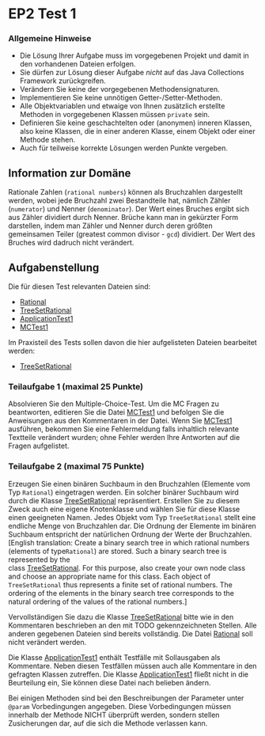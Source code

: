 # EP2 Test 1

### Allgemeine Hinweise

* Die Lösung Ihrer Aufgabe muss im vorgegebenen Projekt und damit in den vorhandenen Dateien
  erfolgen.
* Sie dürfen zur Lösung dieser Aufgabe *nicht* auf das Java Collections Framework zurückgreifen.
* Verändern Sie keine der vorgegebenen Methodensignaturen.
* Implementieren Sie keine unnötigen Getter-/Setter-Methoden.
* Alle Objektvariablen und etwaige von Ihnen zusätzlich erstellte Methoden in vorgegebenen
  Klassen müssen `private` sein.
* Definieren Sie keine geschachtelten oder (anonymen) inneren Klassen, also keine Klassen, die
  in einer anderen Klasse, einem Objekt oder einer Methode stehen.
* Auch für teilweise korrekte Lösungen werden Punkte vergeben.

## Information zur Domäne

Rationale Zahlen (`rational numbers`) können als Bruchzahlen dargestellt werden, wobei jede
Bruchzahl
zwei Bestandteile hat, nämlich Zähler (`numerator`) und Nenner (`denominator`). Der Wert eines
Bruches ergibt sich aus Zähler dividiert durch Nenner. Brüche kann man in gekürzter Form darstellen,
indem man Zähler und Nenner durch deren größten gemeinsamen Teiler (greatest common divisor - `gcd`)
dividiert. Der Wert des Bruches wird dadruch nicht verändert.

## Aufgabenstellung

Die für diesen Test relevanten Dateien sind:

* [Rational](../src/Rational.java)
* [TreeSetRational](../src/TreeSetRational.java)
* [ApplicationTest1](../src/ApplicationTest1.java)
* [MCTest1](../src/MCTest1.java)

Im Praxisteil des Tests sollen davon die hier aufgelisteten Dateien bearbeitet werden:

* [TreeSetRational](../src/TreeSetRational.java)

### Teilaufgabe 1 (maximal 25 Punkte)

Absolvieren Sie den Multiple-Choice-Test. Um die MC Fragen zu beantworten, editieren Sie die
Datei [MCTest1](../src/MCTest1.java) und befolgen Sie die Anweisungen aus den Kommentaren in der
Datei. Wenn Sie [MCTest1](../src/MCTest1.java) ausführen, bekommen Sie eine Fehlermeldung falls
inhaltlich relevante Textteile verändert wurden; ohne Fehler werden Ihre Antworten auf die Fragen
aufgelistet.

### Teilaufgabe 2 (maximal 75 Punkte)

Erzeugen Sie einen binären Suchbaum in den Bruchzahlen (Elemente vom Typ `Rational`)
eingetragen werden. Ein solcher binärer Suchbaum wird durch die
Klasse [TreeSetRational](../src/TreeSetRational.java)
repräsentiert. Erstellen Sie zu diesem Zweck auch eine eigene Knotenklasse und wählen Sie für diese
Klasse einen geeigneten Namen. Jedes Objekt vom Typ `TreeSetRational` stellt eine endliche Menge von
Bruchzahlen dar. Die Ordnung der Elemente im binären Suchbaum entspricht der natürlichen Ordnung der
Werte der Bruchzahlen. [English translation: Create a binary search tree in which rational numbers
(elements of type`Rational`) are stored. Such a binary search tree is represented by the  
class [TreeSetRational](../src/TreeSetRational.java). For this purpose, also create your own node class
and choose an appropriate name for this class. Each object of `TreeSetRational` thus represents a
finite set of rational numbers. The ordering of the elements in the binary search tree
corresponds to the natural ordering of the values of the rational numbers.]

Vervollständigen Sie dazu die Klasse [TreeSetRational](../src/TreeSetRational.java) bitte
wie in den Kommentaren beschrieben an den mit TODO gekennzeichneten Stellen.
Alle anderen gegebenen Dateien sind bereits vollständig. Die Datei [Rational](../src/Rational.java)
soll nicht verändert werden.

Die Klasse [ApplicationTest1](../src/ApplicationTest1.java) enthält Testfälle mit Sollausgaben als
Kommentare. Neben diesen Testfällen müssen auch alle Kommentare in den gefragten Klassen
zutreffen. Die Klasse [ApplicationTest1](../src/ApplicationTest1.java) fließt nicht in die
Beurteilung ein, Sie können diese Datei nach belieben ändern.

Bei einigen Methoden sind bei den Beschreibungen der Parameter unter `@param` Vorbedingungen
angegeben. Diese Vorbedingungen müssen innerhalb der Methode NICHT überprüft werden, sondern
stellen Zusicherungen dar, auf die sich die Methode verlassen kann.
